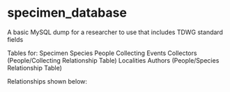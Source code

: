 # specimen_database
A basic MySQL dump for a researcher to use that includes TDWG standard fields

Tables for: 
Specimen 
Species 
People 
Collecting Events 
Collectors (People/Collecting Relationship Table) 
Localities 
Authors (People/Species Relationship Table) 

Relationships shown below: 

